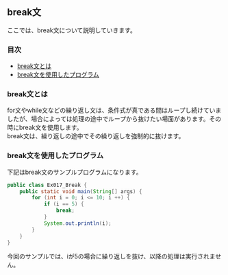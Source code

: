 ## break文
ここでは、break文について説明していきます。

### 目次
* [break文とは](#sec1)
* [break文を使用したプログラム](#sec2)

### <a name="sec1"></a>break文とは
for文やwhile文などの繰り返し文は、条件式が真である間はループし続けていましたが、場合によっては処理の途中でループから抜けたい場面があります。その時にbreak文を使用します。  
break文は、繰り返しの途中でその繰り返しを強制的に抜けます。

### <a name="sec2"></a>break文を使用したプログラム
下記はbreak文のサンプルプログラムになります。

```java
public class Ex017_Break {
	public static void main(String[] args) {
		for (int i = 0; i <= 10; i ++) {
			if (i == 5) {
				break;
			}
			System.out.println(i);
		}
	}
}
```

今回のサンプルでは、iが5の場合に繰り返しを抜け、以降の処理は実行されません。
